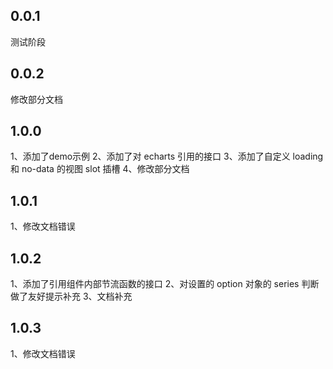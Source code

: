 ## 0.0.1
测试阶段

## 0.0.2
修改部分文档

## 1.0.0
1、添加了demo示例
2、添加了对 echarts 引用的接口
3、添加了自定义 loading 和 no-data 的视图 slot 插槽
4、修改部分文档

## 1.0.1
1、修改文档错误

## 1.0.2
1、添加了引用组件内部节流函数的接口
2、对设置的 option 对象的 series 判断做了友好提示补充
3、文档补充

## 1.0.3
1、修改文档错误
